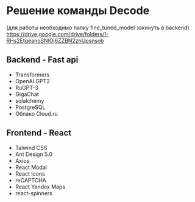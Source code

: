 # Решение команды Decode
(для работы необходимо папку fine_tuned_model закинуть в backend) https://drive.google.com/drive/folders/1-RHs2EtgeanoSNlOj6ZZBN2zhUpsnsob
## Backend - Fast api
- Transformers
- OpenAI GPT2 
- RuGPT-3
- GigaChat
- sqlalchemy
- PostgreSQL
- Облако Сloud.ru
## Frontend - React
- Talwind CSS
- Ant Design 5.0
- Axios
- React Modal
- React Icons
- reCAPTCHA
- React Yandex Maps
- react-spinners